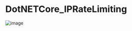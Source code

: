 # DotNETCore_IPRateLimiting

![image](https://github.com/user-attachments/assets/18ce8049-9e54-48d9-acaa-a110cd7d08f5)

